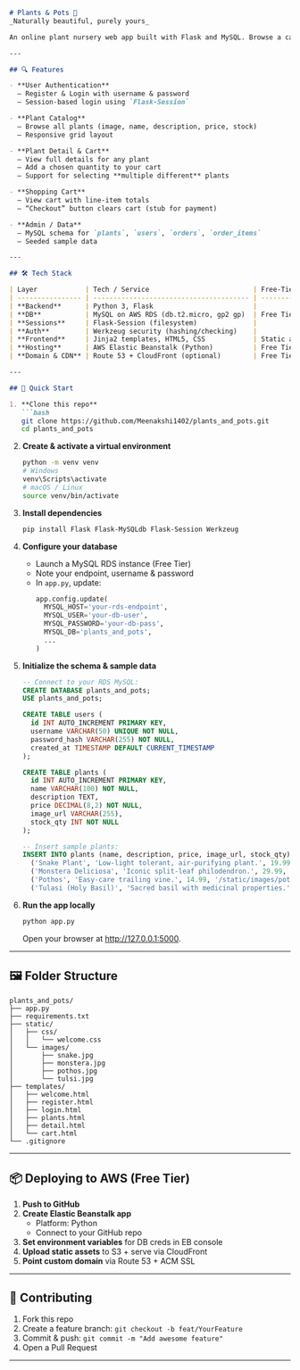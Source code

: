 ```markdown
# Plants & Pots 🌱  
_Naturally beautiful, purely yours_

An online plant nursery web app built with Flask and MySQL. Browse a catalog of houseplants, view details, add **multiple different plants** to your cart, and “checkout” (clearing your cart for now). Designed to run on AWS Free Tier (RDS + Elastic Beanstalk).

---

## 🔍 Features

- **User Authentication**  
  – Register & Login with username & password  
  – Session-based login using `Flask-Session`

- **Plant Catalog**  
  – Browse all plants (image, name, description, price, stock)  
  – Responsive grid layout

- **Plant Detail & Cart**  
  – View full details for any plant  
  – Add a chosen quantity to your cart  
  – Support for selecting **multiple different** plants

- **Shopping Cart**  
  – View cart with line-item totals  
  – “Checkout” button clears cart (stub for payment)

- **Admin / Data**  
  – MySQL schema for `plants`, `users`, `orders`, `order_items`  
  – Seeded sample data  

---

## 🛠️ Tech Stack

| Layer            | Tech / Service                          | Free-Tier Notes                           |
| ---------------- | --------------------------------------- | ----------------------------------------- |
| **Backend**      | Python 3, Flask                         |                                           |
| **DB**           | MySQL on AWS RDS (db.t2.micro, gp2 gp)  | Free Tier RDS instance                    |
| **Sessions**     | Flask-Session (filesystem)              |                                           |
| **Auth**         | Werkzeug security (hashing/checking)    |                                           |
| **Frontend**     | Jinja2 templates, HTML5, CSS            | Static assets via S3 + CloudFront later   |
| **Hosting**      | AWS Elastic Beanstalk (Python)          | Free Tier EB environment                 |
| **Domain & CDN** | Route 53 + CloudFront (optional)        | Free Tier eligible                       |

---

## 🚀 Quick Start

1. **Clone this repo**  
   ```bash
   git clone https://github.com/Meenakshi1402/plants_and_pots.git
   cd plants_and_pots
   ```

2. **Create & activate a virtual environment**  
   ```bash
   python -m venv venv
   # Windows
   venv\Scripts\activate
   # macOS / Linux
   source venv/bin/activate
   ```

3. **Install dependencies**  
   ```bash
   pip install Flask Flask-MySQLdb Flask-Session Werkzeug
   ```

4. **Configure your database**  
   - Launch a MySQL RDS instance (Free Tier)  
   - Note your endpoint, username & password  
   - In `app.py`, update:
     ```python
     app.config.update(
       MYSQL_HOST='your-rds-endpoint',
       MYSQL_USER='your-db-user',
       MYSQL_PASSWORD='your-db-pass',
       MYSQL_DB='plants_and_pots',
       ...
     )
     ```

5. **Initialize the schema & sample data**  
   ```sql
   -- Connect to your RDS MySQL:
   CREATE DATABASE plants_and_pots;
   USE plants_and_pots;

   CREATE TABLE users (
     id INT AUTO_INCREMENT PRIMARY KEY,
     username VARCHAR(50) UNIQUE NOT NULL,
     password_hash VARCHAR(255) NOT NULL,
     created_at TIMESTAMP DEFAULT CURRENT_TIMESTAMP
   );

   CREATE TABLE plants (
     id INT AUTO_INCREMENT PRIMARY KEY,
     name VARCHAR(100) NOT NULL,
     description TEXT,
     price DECIMAL(8,2) NOT NULL,
     image_url VARCHAR(255),
     stock_qty INT NOT NULL
   );

   -- Insert sample plants:
   INSERT INTO plants (name, description, price, image_url, stock_qty) VALUES
     ('Snake Plant', 'Low-light tolerant, air-purifying plant.', 19.99, '/static/images/snake.jpg', 12),
     ('Monstera Deliciosa', 'Iconic split-leaf philodendron.', 29.99, '/static/images/monstera.jpg', 8),
     ('Pothos', 'Easy-care trailing vine.', 14.99, '/static/images/pothos.jpg', 20),
     ('Tulasi (Holy Basil)', 'Sacred basil with medicinal properties.', 9.99, '/static/images/tulsi.jpg', 15);
   ```

6. **Run the app locally**  
   ```bash
   python app.py
   ```
   Open your browser at <http://127.0.0.1:5000>.

---

## 🖼️ Folder Structure

```
plants_and_pots/
├── app.py
├── requirements.txt
├── static/
│   ├── css/
│   │   └── welcome.css
│   └── images/
│       ├── snake.jpg
│       ├── monstera.jpg
│       ├── pothos.jpg
│       └── tulsi.jpg
├── templates/
│   ├── welcome.html
│   ├── register.html
│   ├── login.html
│   ├── plants.html
│   ├── detail.html
│   └── cart.html
└── .gitignore
```

---

## 📦 Deploying to AWS (Free Tier)

1. **Push to GitHub**  
2. **Create Elastic Beanstalk app**  
   - Platform: Python  
   - Connect to your GitHub repo  
3. **Set environment variables** for DB creds in EB console  
4. **Upload static assets** to S3 + serve via CloudFront  
5. **Point custom domain** via Route 53 + ACM SSL  

---

## 🤝 Contributing

1. Fork this repo  
2. Create a feature branch: `git checkout -b feat/YourFeature`  
3. Commit & push: `git commit -m "Add awesome feature"`  
4. Open a Pull Request  

---


